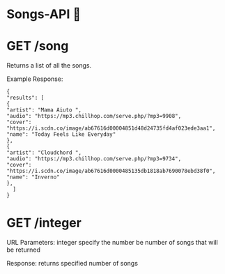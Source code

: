 # Songs-API 🎵

# GET /song
Returns a list of all the  songs.

Example Response:
```
{
"results": [
{
"artist": "Mama Aiuto ",
"audio": "https://mp3.chillhop.com/serve.php/?mp3=9908",
"cover": "https://i.scdn.co/image/ab67616d00004851d48d24735fd4af023ede3aa1",
"name": "Today Feels Like Everyday"
},
{
"artist": "Cloudchord ",
"audio": "https://mp3.chillhop.com/serve.php/?mp3=9734",
"cover": "https://i.scdn.co/image/ab67616d0000485135db1818ab7690078ebd38f0",
"name": "Inverno"
},
  ]
}
```

# GET /integer

URL Parameters: integer specify the number be number of songs that will be returned

Response: returns specified number of songs

